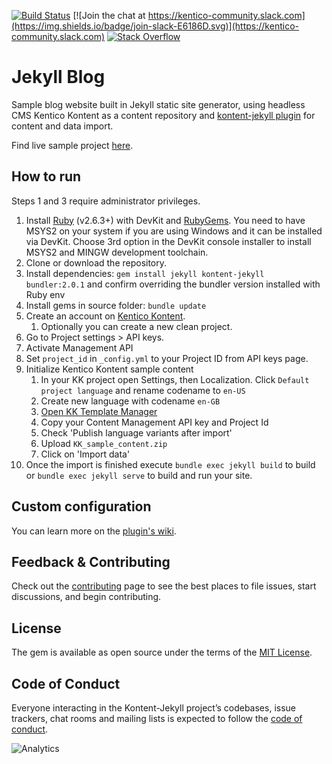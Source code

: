 [![Build Status](https://api.travis-ci.com/Kentico/kontent-jekyll-blog.svg?branch=master)](https://travis-ci.com/Kentico/kontent-jekyll-blog)
[![Join the chat at https://kentico-community.slack.com](https://img.shields.io/badge/join-slack-E6186D.svg)](https://kentico-community.slack.com)
[![Stack Overflow](https://img.shields.io/badge/Stack%20Overflow-ASK%20NOW-FE7A16.svg?logo=stackoverflow&logoColor=white)](https://stackoverflow.com/tags/kentico-kontent)

# Jekyll Blog

Sample blog website built in Jekyll static site generator, using headless CMS Kentico Kontent as a content repository and
[kontent-jekyll plugin](https://github.com/Kentico/kontent-jekyll) for content and data import. 

Find live sample project [here](https://kentico.github.io/kontent-jekyll-blog/).

## How to run

Steps 1 and 3 require administrator privileges.

1. Install [Ruby](https://www.ruby-lang.org/en/downloads/) (v2.6.3+) with DevKit and [RubyGems](https://rubygems.org/pages/download). You need to have MSYS2 on your system if you are using Windows and it can be installed via DevKit. Choose 3rd option in the DevKit console installer to install MSYS2 and MINGW development toolchain.
2. Clone or download the repository.
3. Install dependencies: `gem install jekyll kontent-jekyll bundler:2.0.1` and confirm overriding the bundler version installed with Ruby env
4. Install gems in source folder: `bundle update`
5. Create an account on [Kentico Kontent](https://app.kenticocloud.com/).
    1. Optionally you can create a new clean project.
6. Go to Project settings > API keys.
7. Activate Management API
8. Set `project_id` in `_config.yml` to your Project ID from API keys page. 
9. Initialize Kentico Kontent sample content
    1. In your KK project open Settings, then Localization. Click `Default project language` and rename codename to `en-US`
    2. Create new language with codename `en-GB` 
    3. [Open KK Template Manager](https://kentico.github.io/kontent-template-manager/import)
    4. Copy your Content Management API key and Project Id
    5. Check 'Publish language variants after import'
    6. Upload `KK_sample_content.zip`
    7. Click on 'Import data'
9. Once the import is finished execute `bundle exec jekyll build` to build or `bundle exec jekyll serve` to build and run your site.

## Custom configuration

You can learn more on the [plugin's wiki](https://github.com/Kentico/kontent-jekyll/wiki).

## Feedback & Contributing

Check out the [contributing](https://github.com/Kentico/kontent-jekyll-blog/blob/master/CONTRIBUTING.md) page to see the best places to file issues, start discussions, and begin contributing.

## License

The gem is available as open source under the terms of the [MIT License](https://opensource.org/licenses/MIT).

## Code of Conduct

Everyone interacting in the Kontent-Jekyll project’s codebases, issue trackers, chat rooms and mailing lists is expected to follow the [code of conduct](https://github.com/Kentico/kontent-jekyll-blog/blob/master/CODE_OF_CONDUCT.md).

![Analytics](https://kentico-ga-beacon.azurewebsites.net/api/UA-69014260-4/Kentico/kontent-jekyll-blog?pixel)
